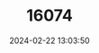 ---
title: "16074"
category: "Paradipus ctenodactylus"
draft: false
date: 2024-02-22 13:03:50
languages:
  English: ["Comb-toed Jerboa"]
  Russian: ["Grebnepalyi Tushkanchik"]
---